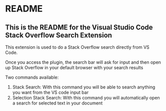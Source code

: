 # README
## This is the README for the Visual Studio Code Stack Overflow Search Extension 
This extension is used to do a Stack Overflow search directly from VS Code.

Once you access the plugin, the search bar will ask for input and then open up Stack Overflow in your default browser with your search results

Two commands available:

1. Stack Search: With this command you will be able to search anything you want from the VS code input bar
2. Selection Stack Search: With this command you will automatically open a search for selected text in your document